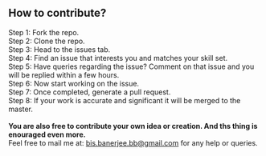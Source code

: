 ## How to contribute?

Step 1: Fork the repo. <br>
Step 2: Clone the repo. <br>
Step 3: Head to the issues tab. <br>
Step 4: Find an issue that interests you and matches your skill set. <br>
Step 5: Have queries regarding the issue? Comment on that issue and you will be replied within a few hours. <br>
Step 6: Now start working on the issue. <br>
Step 7: Once completed, generate a pull request. <br>
Step 8: If your work is accurate and significant it will be merged to the master. <br>
 <br>
<b>You are also free to contribute your own idea or creation. And ths thing is enouraged even more.
</b> <br>
Feel free to mail me at: bis.banerjee.bb@gmail.com for any help or queries. <br>
